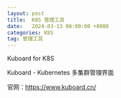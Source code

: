 ```yaml
---
layout: post
title:  K8S 管理工具
date:   2024-03-13 00:00:00 +0800
categories: K8S
tag: 管理工具
---
```












Kuboard for K8S

Kuboard - Kubernetes 多集群管理界面

官网：https://www.kuboard.cn/



